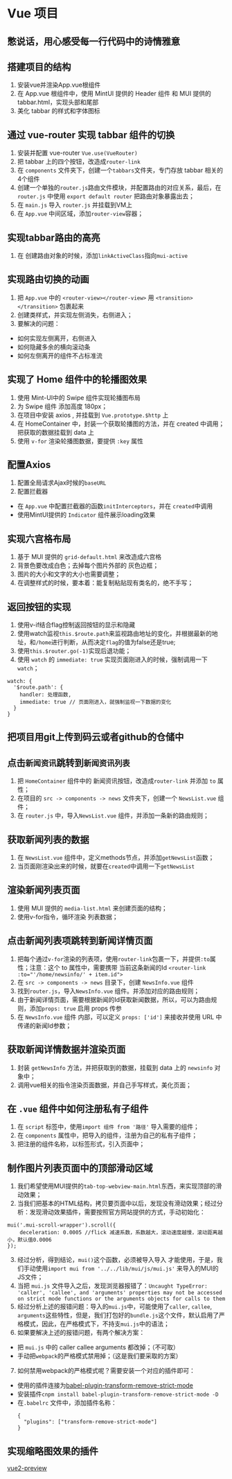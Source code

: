 # Vue 项目

## 憋说话，用心感受每一行代码中的诗情雅意

## 搭建项目的结构
1. 安装vue并渲染App.vue根组件
2. 在 App.vue 根组件中，使用 MintUI 提供的 Header 组件 和  MUI 提供的 tabbar.html，实现头部和尾部
3. 美化 tabbar 的样式和字体图标

## 通过 vue-router 实现 tabbar 组件的切换
1. 安装并配置 vue-router     `Vue.use(VueRouter)`
2. 把 tabbar 上的四个按钮，改造成`router-link`
3. 在 `components` 文件夹下，创建一个`tabbars`文件夹，专门存放 tabbar 相关的4个组件
4. 创建一个单独的`router.js`路由文件模块，并配置路由的对应关系，最后，在 `router.js` 中使用 `export default router` 把路由对象暴露出去；
5. 在 `main.js` 导入 `router.js`  并挂载到VM上
6. 在 `App.vue` 中间区域，添加`router-view`容器；

## 实现tabbar路由的高亮
1. 在 创建路由对象的时候，添加`linkActiveClass`指向`mui-active`

## 实现路由切换的动画
1. 把 `App.vue` 中的 `<router-view></router-view>` 用 `<transition></transition>` 包裹起来
2. 创建类样式，并实现左侧消失，右侧进入；
3. 要解决的问题：
 + 如何实现左侧离开，右侧进入
 + 如何隐藏多余的横向滚动条
 + 如何左侧离开的组件不占标准流

## 实现了 Home 组件中的轮播图效果
1. 使用 Mint-UI中的 Swipe 组件实现轮播图布局
2. 为 Swipe 组件 添加高度 180px；
3. 在项目中安装 axios , 并挂载到 `Vue.prototype.$http` 上
4. 在 HomeContainer 中，封装一个获取轮播图的方法，并在 created 中调用；把获取的数据挂载到 data 上
5. 使用 `v-for` 渲染轮播图数据，要提供 `:key` 属性

## 配置Axios
1. 配置全局请求Ajax时候的`baseURL`
2. 配置拦截器
 + 在 `App.vue` 中配置拦截器的函数`initInterceptors`，并在 `created`中调用
 + 使用MintUI提供的 `Indicator` 组件展示loading效果

## 实现六宫格布局
1. 基于 MUI 提供的 `grid-default.html` 来改造成六宫格
2. 背景色要改成白色；去掉每个图片外部的 灰色边框；
3. 图片的大小和文字的大小也需要调整；
4. 在调整样式的时候，要本着：能复制粘贴现有类名的，绝不手写；

## 返回按钮的实现
1. 使用v-if结合flag控制返回按钮的显示和隐藏
2. 使用watch监视`this.$route.path`来监视路由地址的变化，并根据最新的地址，和`/home`进行判断，从而决定`flag`的值为false还是true;
3. 使用`this.$router.go(-1)`实现后退功能；
4. 使用 `watch` 的 `immediate: true` 实现页面刚进入的时候，强制调用一下`watch`；
```
watch: {
  '$route.path': {
    handler: 处理函数,
    immediate: true // 页面刚进入，就强制监视一下数据的变化
  }
}
```

## 把项目用git上传到码云或者github的仓储中

## 点击`新闻资讯`跳转到`新闻资讯列表`
1. 把 `HomeContainer` 组件中的 新闻资讯按钮，改造成`router-link` 并添加 `to` 属性；
2. 在项目的 `src -> components -> news` 文件夹下，创建一个 `NewsList.vue` 组件；
3. 在 `router.js` 中，导入`NewsList.vue` 组件，并添加一条新的路由规则；

## 获取新闻列表的数据
1. 在 `NewsList.vue` 组件中，定义methods节点，并添加`getNewsList`函数；
2. 当页面刚渲染出来的时候，就要在`created`中调用一下`getNewsList`

## 渲染新闻列表页面
1. 使用 MUI 提供的 `media-list.html` 来创建页面的结构；
2. 使用v-for指令，循环渲染 列表数据；

## 点击新闻列表项跳转到新闻详情页面
1. 把每个通过`v-for`渲染的列表项，使用`router-link`包裹一下，并提供`:to`属性；注意：这个 to 属性中，需要携带 当前这条新闻的Id   `<router-link :to="'/home/newsinfo/' + item.id">`
2. 在 `src -> components -> news` 目录下，创建 `NewsInfo.vue` 组件
3. 找到`router.js`，导入`NewsInfo.vue` 组件。并添加对应的路由规则；
4. 由于新闻详情页面，需要根据新闻的Id获取新闻数据，所以，可以为路由规则，添加`props: true` 启用 props  传参
5. 在  `NewsInfo.vue` 组件 内部，可以定义 `props: ['id']` 来接收并使用 URL 中传递的新闻Id参数；

## 获取新闻详情数据并渲染页面
1. 封装 `getNewsInfo` 方法，并把获取到的数据，挂载到 data 上的 `newsinfo` 对象中；
2. 调用vue相关的指令渲染页面数据，并自己手写样式，美化页面；

## 在 `.vue` 组件中如何注册私有子组件
1. 在 `script` 标签中，使用`import 组件 from '路径'` 导入需要的组件；
2. 在 `components` 属性中，把导入的组件，注册为自己的私有子组件；
3. 把注册的组件名称，以标签形式，引入页面中；


## 制作图片列表页面中的顶部滑动区域
1. 我们希望使用MUI提供的`tab-top-webview-main.html`东西，来实现顶部的滑动效果；
2. 当我们把基本的HTML结构，拷贝要页面中以后，发现没有滑动效果；经过分析：发现滑动效果插件，需要按照官方网站提供的方式，手动初始化：
```
mui('.mui-scroll-wrapper').scroll({
	deceleration: 0.0005 //flick 减速系数，系数越大，滚动速度越慢，滚动距离越小，默认值0.0006
});
```
3. 经过分析，得到结论，`mui()`这个函数，必须被导入导入 才能使用，于是，我们手动使用`import mui from '../../lib/mui/js/mui.js'` 来导入的MUI的JS文件；
4. 当把 `mui.js` 文件导入之后，发现浏览器报错了：`Uncaught TypeError: 'caller', 'callee', and 'arguments' properties may not be accessed on strict mode functions or the arguments objects for calls to them`
5. 经过分析上述的报错问题：导入的`mui.js`中，可能使用了`caller`, `callee`, `arguments`这些特性，但是，我们打包好的`bundle.js`这个文件，默认启用了严格模式，因此，在严格模式下，不持支`mui.js`中的语法；
6. 如果要解决上述的报错问题，有两个解决方案：
 + 把 `mui.js` 中的 caller callee arguments 都改掉；（不可取）
 + 手动把`webpack`的严格模式禁用掉；（这是我们要采取的方案）
7. 如何禁用webpack的严格模式呢？需要安装一个对应的插件即可：
 + 使用的插件连接为[babel-plugin-transform-remove-strict-mode](https://github.com/genify/babel-plugin-transform-remove-strict-mode)
 + 安装插件`cnpm install babel-plugin-transform-remove-strict-mode -D`
 + 在`.babelrc` 文件中，添加插件名称：
    ```
    {
      "plugins": ["transform-remove-strict-mode"]
    }
    ```

## 实现缩略图效果的插件
[vue2-preview](https://www.npmjs.com/package/vue2-preview)

